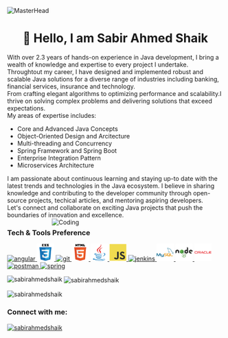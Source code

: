![MasterHead](https://cdn.hashnode.com/res/hashnode/image/upload/v1690034956546/101c1694-7e87-458e-afd5-ab65c48c468e.gif)
<h1 align="center">👋 Hello, I am Sabir Ahmed Shaik</h1>
With over 2.3 years of hands-on experience in Java development, I bring a wealth of knowledge and expertise to every project I undertake.<br>
Throughtout my career, I have designed and implemented robust and scalable Java solutions for a diverse range of industries including banking, financial services, insurance and technology.<br>
From crafting elegant algorithms to optimizing performance and scalability.I thrive on solving complex problems and delivering solutions that exceed expectations.<br>
My areas of expertise includes:<br>
<ul>
  <li>Core and Advanced Java Concepts</li>
  <li>Object-Oriented Design and Arcitecture</li>
  <li>Multi-threading and Concurrency</li>
  <li>Spring Framework and Spring Boot</li>
  <li>Enterprise Integration Pattern</li>
  <li>Microservices Architecture</li>
</ul>
I am passionate about continuous learning and staying up-to date with the latest trends and technologies in the Java ecosystem. I believe in sharing knowledge and contributing to the developer community through open-source projects, techical articles, and mentoring aspiring developers.<br>
Let's connect and collaborate on exciting Java projects that push the boundaries of innovation and excellence.

<img align="right" alt="Coding" width="400" src="https://res.cloudinary.com/practicaldev/image/fetch/s--xBC6vrZl--/c_limit%2Cf_auto%2Cfl_progressive%2Cq_66%2Cw_880/https://raw.githubusercontent.com/codePerfectPlus/codeperfectplus/master/assets/img/programmer.gif">

<h3 align="left">Tech & Tools Preference</h3>
<p align="left"> <a href="https://angular.io" target="_blank" rel="noreferrer"> <img src="https://angular.io/assets/images/logos/angular/angular.svg" alt="angular" width="40" height="40"/> </a> <a href="https://www.w3schools.com/css/" target="_blank" rel="noreferrer"> <img src="https://raw.githubusercontent.com/devicons/devicon/master/icons/css3/css3-original-wordmark.svg" alt="css3" width="40" height="40"/> </a> <a href="https://git-scm.com/" target="_blank" rel="noreferrer"> <img src="https://www.vectorlogo.zone/logos/git-scm/git-scm-icon.svg" alt="git" width="40" height="40"/> </a> <a href="https://www.w3.org/html/" target="_blank" rel="noreferrer"> <img src="https://raw.githubusercontent.com/devicons/devicon/master/icons/html5/html5-original-wordmark.svg" alt="html5" width="40" height="40"/> </a> <a href="https://www.java.com" target="_blank" rel="noreferrer"> <img src="https://raw.githubusercontent.com/devicons/devicon/master/icons/java/java-original.svg" alt="java" width="40" height="40"/> </a> <a href="https://developer.mozilla.org/en-US/docs/Web/JavaScript" target="_blank" rel="noreferrer"> <img src="https://raw.githubusercontent.com/devicons/devicon/master/icons/javascript/javascript-original.svg" alt="javascript" width="40" height="40"/> </a> <a href="https://www.jenkins.io" target="_blank" rel="noreferrer"> <img src="https://www.vectorlogo.zone/logos/jenkins/jenkins-icon.svg" alt="jenkins" width="40" height="40"/> </a> <a href="https://www.mysql.com/" target="_blank" rel="noreferrer"> <img src="https://raw.githubusercontent.com/devicons/devicon/master/icons/mysql/mysql-original-wordmark.svg" alt="mysql" width="40" height="40"/> </a> <a href="https://nodejs.org" target="_blank" rel="noreferrer"> <img src="https://raw.githubusercontent.com/devicons/devicon/master/icons/nodejs/nodejs-original-wordmark.svg" alt="nodejs" width="40" height="40"/> </a> <a href="https://www.oracle.com/" target="_blank" rel="noreferrer"> <img src="https://raw.githubusercontent.com/devicons/devicon/master/icons/oracle/oracle-original.svg" alt="oracle" width="40" height="40"/> </a> <a href="https://postman.com" target="_blank" rel="noreferrer"> <img src="https://www.vectorlogo.zone/logos/getpostman/getpostman-icon.svg" alt="postman" width="40" height="40"/> </a> <a href="https://spring.io/" target="_blank" rel="noreferrer"> <img src="https://www.vectorlogo.zone/logos/springio/springio-icon.svg" alt="spring" width="40" height="40"/> </a> </p>

<p><img align="left" src="https://github-readme-stats.vercel.app/api/top-langs?username=sabirahmedshaik&show_icons=true&locale=en&layout=compact" alt="sabirahmedshaik" /></p>

<p>&nbsp;<img align="center" src="https://github-readme-stats.vercel.app/api?username=sabirahmedshaik&show_icons=true&locale=en" alt="sabirahmedshaik" /></p>

<p><img align="center" src="https://github-readme-streak-stats.herokuapp.com/?user=sabirahmedshaik&" alt="sabirahmedshaik" /></p>

<h3 align="left">Connect with me:</h3>
<p align="left">
<a href="https://linkedin.com/in/sabirahmedshaik" target="blank"><img align="center" src="https://raw.githubusercontent.com/rahuldkjain/github-profile-readme-generator/master/src/images/icons/Social/linked-in-alt.svg" alt="sabirahmedshaik" height="30" width="40" /></a>
</p>
